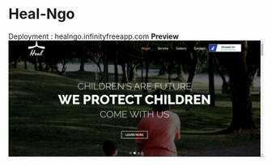 # Heal-Ngo
Deployment : healngo.infinityfreeapp.com
**Preview**
![Screenshots](https://github.com/Nikfury2001/Heal-Ngo/blob/main/images/Preview.JPG)
